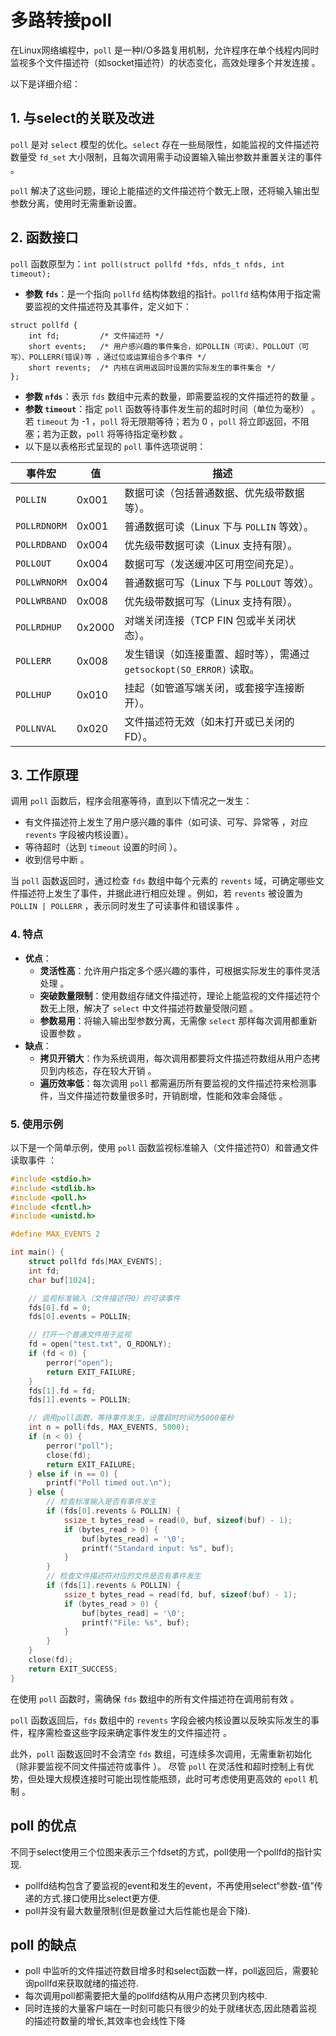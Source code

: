 ﻿# 多路转接poll


在Linux网络编程中，`poll` 是一种I/O多路复用机制，允许程序在单个线程内同时监视多个文件描述符（如socket描述符）的状态变化，高效处理多个并发连接 。

以下是详细介绍：
## 1. 与select的关联及改进
`poll` 是对 `select` 模型的优化。`select` 存在一些局限性，如能监视的文件描述符数量受 `fd_set` 大小限制，且每次调用需手动设置输入输出参数并重置关注的事件 。

`poll` 解决了这些问题，理论上能描述的文件描述符个数无上限，还将输入输出型参数分离，使用时无需重新设置。 
## 2. 函数接口
`poll` 函数原型为：`int poll(struct pollfd *fds, nfds_t nfds, int timeout);`
- **参数 `fds`**：是一个指向 `pollfd` 结构体数组的指针。`pollfd` 结构体用于指定需要监视的文件描述符及其事件，定义如下：
```
struct pollfd {
    int fd;         /* 文件描述符 */
    short events;   /* 用户感兴趣的事件集合，如POLLIN（可读）、POLLOUT（可写）、POLLERR(错误)等 ，通过位或运算组合多个事件 */
    short revents;  /* 内核在调用返回时设置的实际发生的事件集合 */
};
```
- **参数 `nfds`**：表示 `fds` 数组中元素的数量，即需要监视的文件描述符的数量 。
- **参数 `timeout`**：指定 `poll` 函数等待事件发生前的超时时间（单位为毫秒） 。若 `timeout` 为 -1 ，`poll` 将无限期等待；若为 0 ，`poll` 将立即返回，不阻塞；若为正数，`poll` 将等待指定毫秒数 。
- 以下是以表格形式呈现的 `poll` 事件选项说明：



| 事件宏         | 值   | 描述                                                                 |
|----------------|------|----------------------------------------------------------------------|
| `POLLIN`       | 0x001 | 数据可读（包括普通数据、优先级带数据等）。                           |
| `POLLRDNORM`   | 0x001 | 普通数据可读（Linux 下与 `POLLIN` 等效）。                           |
| `POLLRDBAND`   | 0x004 | 优先级带数据可读（Linux 支持有限）。                                 |
| `POLLOUT`      | 0x004 | 数据可写（发送缓冲区可用空间充足）。                                 |
| `POLLWRNORM`   | 0x004 | 普通数据可写（Linux 下与 `POLLOUT` 等效）。                          |
| `POLLWRBAND`   | 0x008 | 优先级带数据可写（Linux 支持有限）。                                 |
| `POLLRDHUP`    | 0x2000 | 对端关闭连接（TCP FIN 包或半关闭状态）。                            |
| `POLLERR`      | 0x008 | 发生错误（如连接重置、超时等），需通过 `getsockopt(SO_ERROR)` 读取。 |
| `POLLHUP`      | 0x010 | 挂起（如管道写端关闭，或套接字连接断开）。                          |
| `POLLNVAL`     | 0x020 | 文件描述符无效（如未打开或已关闭的 FD）。                           |






## 3. 工作原理
调用 `poll` 函数后，程序会阻塞等待，直到以下情况之一发生：
- 有文件描述符上发生了用户感兴趣的事件（如可读、可写、异常等 ，对应 `revents` 字段被内核设置）。
- 等待超时（达到 `timeout` 设置的时间 ）。
- 收到信号中断 。

当 `poll` 函数返回时，通过检查 `fds` 数组中每个元素的 `revents` 域，可确定哪些文件描述符上发生了事件，并据此进行相应处理 。例如，若 `revents` 被设置为 `POLLIN | POLLERR` ，表示同时发生了可读事件和错误事件 。 
### 4. 特点
- **优点**：
    - **灵活性高**：允许用户指定多个感兴趣的事件，可根据实际发生的事件灵活处理 。
    - **突破数量限制**：使用数组存储文件描述符，理论上能监视的文件描述符个数无上限，解决了 `select` 中文件描述符数量受限问题 。
    - **参数易用**：将输入输出型参数分离，无需像 `select` 那样每次调用都重新设置参数 。
- **缺点**：
    - **拷贝开销大**：作为系统调用，每次调用都要将文件描述符数组从用户态拷贝到内核态，存在较大开销 。
    - **遍历效率低**：每次调用 `poll` 都需遍历所有要监视的文件描述符来检测事件，当文件描述符数量很多时，开销剧增，性能和效率会降低 。 
### 5. 使用示例
以下是一个简单示例，使用 `poll` 函数监视标准输入（文件描述符0）和普通文件读取事件 ：
```c
#include <stdio.h>
#include <stdlib.h>
#include <poll.h>
#include <fcntl.h>
#include <unistd.h>

#define MAX_EVENTS 2

int main() {
    struct pollfd fds[MAX_EVENTS];
    int fd;
    char buf[1024];

    // 监视标准输入（文件描述符0）的可读事件
    fds[0].fd = 0;
    fds[0].events = POLLIN;

    // 打开一个普通文件用于监视
    fd = open("test.txt", O_RDONLY);
    if (fd < 0) {
        perror("open");
        return EXIT_FAILURE;
    }
    fds[1].fd = fd;
    fds[1].events = POLLIN;

    // 调用poll函数，等待事件发生，设置超时时间为5000毫秒
    int n = poll(fds, MAX_EVENTS, 5000);
    if (n < 0) {
        perror("poll");
        close(fd);
        return EXIT_FAILURE;
    } else if (n == 0) {
        printf("Poll timed out.\n");
    } else {
        // 检查标准输入是否有事件发生
        if (fds[0].revents & POLLIN) {
            ssize_t bytes_read = read(0, buf, sizeof(buf) - 1);
            if (bytes_read > 0) {
                buf[bytes_read] = '\0';
                printf("Standard input: %s", buf);
            }
        }
        // 检查文件描述符对应的文件是否有事件发生
        if (fds[1].revents & POLLIN) {
            ssize_t bytes_read = read(fd, buf, sizeof(buf) - 1);
            if (bytes_read > 0) {
                buf[bytes_read] = '\0';
                printf("File: %s", buf);
            }
        }
    }
    close(fd);
    return EXIT_SUCCESS;
}
```
在使用 `poll` 函数时，需确保 `fds` 数组中的所有文件描述符在调用前有效 。

`poll` 函数返回后，`fds` 数组中的 `revents` 字段会被内核设置以反映实际发生的事件，程序需检查这些字段来确定事件发生的文件描述符 。

此外，`poll` 函数返回时不会清空 `fds` 数组，可连续多次调用，无需重新初始化（除非要监视不同文件描述符或事件 ）。 尽管 `poll` 在灵活性和超时控制上有优势，但处理大规模连接时可能出现性能瓶颈，此时可考虑使用更高效的 `epoll` 机制 。 

## poll 的优点
不同于select使用三个位图来表示三个fdset的方式，poll使用一个pollfd的指针实现.
 - pollfd结构包含了要监视的event和发生的event，不再使用select“参数-值”传
递的方式.接口使用比select更方便.
 - poll并没有最大数量限制(但是数量过大后性能也是会下降).
## poll 的缺点
- poll 中监听的文件描述符数目增多时和select函数一样，poll返回后，需要轮询pollfd来获取就绪的描述符.
- 每次调用poll都需要把大量的pollfd结构从用户态拷贝到内核中.
- 同时连接的大量客户端在一时刻可能只有很少的处于就绪状态,因此随着监视
的描述符数量的增长,其效率也会线性下降